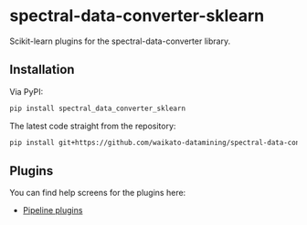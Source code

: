 # spectral-data-converter-sklearn
Scikit-learn plugins for the spectral-data-converter library.

## Installation

Via PyPI:

```bash
pip install spectral_data_converter_sklearn
```

The latest code straight from the repository:

```bash
pip install git+https://github.com/waikato-datamining/spectral-data-converter-sklearn.git
```



## Plugins

You can find help screens for the plugins here:

* [Pipeline plugins](plugins/README.md)

